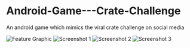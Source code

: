 # Android-Game---Crate-Challenge
An android game which mimics the viral crate challenge on social media

![Feature Graphic](https://github.com/kaluoji67/Android-Game-Crate-Challenge/blob/8d568ed5bb5f07f8faab05a2b7391756264154ca/images/FeatureGraphic.jpg)
![Screenshot 1](https://github.com/kaluoji67/Android-Game-Crate-Challenge/blob/8d568ed5bb5f07f8faab05a2b7391756264154ca/images/snapshot1.png)
![Screenshot 2](https://github.com/kaluoji67/Android-Game-Crate-Challenge/blob/8d568ed5bb5f07f8faab05a2b7391756264154ca/images/snapshot2.png)
![Screenshot 3](https://github.com/kaluoji67/Android-Game-Crate-Challenge/blob/8d568ed5bb5f07f8faab05a2b7391756264154ca/images/snapshot3.png)
